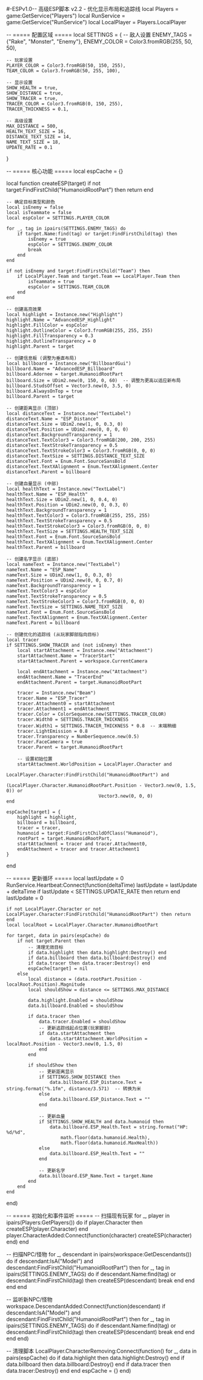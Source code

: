 #-ESPv1.0-- 高级ESP脚本 v2.2 - 优化显示布局和追踪线
local Players = game:GetService("Players")
local RunService = game:GetService("RunService")
local LocalPlayer = Players.LocalPlayer

-- ===== 配置区域 =====
local SETTINGS = {
    -- 敌人设置
    ENEMY_TAGS = {"Rake", "Monster", "Enemy"},
    ENEMY_COLOR = Color3.fromRGB(255, 50, 50),
    
    -- 玩家设置
    PLAYER_COLOR = Color3.fromRGB(50, 150, 255),
    TEAM_COLOR = Color3.fromRGB(50, 255, 100),
    
    -- 显示设置
    SHOW_HEALTH = true,
    SHOW_DISTANCE = true,
    SHOW_TRACER = true,
    TRACER_COLOR = Color3.fromRGB(0, 150, 255),
    TRACER_THICKNESS = 0.1,
    
    -- 高级设置
    MAX_DISTANCE = 500,
    HEALTH_TEXT_SIZE = 16,
    DISTANCE_TEXT_SIZE = 14,
    NAME_TEXT_SIZE = 18,
    UPDATE_RATE = 0.1
}

-- ===== 核心功能 =====
local espCache = {}

local function createESP(target)
    if not target:FindFirstChild("HumanoidRootPart") then return end
    
    -- 确定目标类型和颜色
    local isEnemy = false
    local isTeammate = false
    local espColor = SETTINGS.PLAYER_COLOR
    
    for _, tag in ipairs(SETTINGS.ENEMY_TAGS) do
        if target.Name:find(tag) or target:FindFirstChild(tag) then
            isEnemy = true
            espColor = SETTINGS.ENEMY_COLOR
            break
        end
    end
    
    if not isEnemy and target:FindFirstChild("Team") then
        if LocalPlayer.Team and target.Team == LocalPlayer.Team then
            isTeammate = true
            espColor = SETTINGS.TEAM_COLOR
        end
    end
    
    -- 创建高亮效果
    local highlight = Instance.new("Highlight")
    highlight.Name = "AdvancedESP_Highlight"
    highlight.FillColor = espColor
    highlight.OutlineColor = Color3.fromRGB(255, 255, 255)
    highlight.FillTransparency = 0.3
    highlight.OutlineTransparency = 0
    highlight.Parent = target
    
    -- 创建信息板 (调整为垂直布局)
    local billboard = Instance.new("BillboardGui")
    billboard.Name = "AdvancedESP_Billboard"
    billboard.Adornee = target.HumanoidRootPart
    billboard.Size = UDim2.new(0, 150, 0, 60)  -- 调整为更高以适应新布局
    billboard.StudsOffset = Vector3.new(0, 3.5, 0)
    billboard.AlwaysOnTop = true
    billboard.Parent = target
    
    -- 创建距离显示 (顶部)
    local distanceText = Instance.new("TextLabel")
    distanceText.Name = "ESP_Distance"
    distanceText.Size = UDim2.new(1, 0, 0.3, 0)
    distanceText.Position = UDim2.new(0, 0, 0, 0)
    distanceText.BackgroundTransparency = 1
    distanceText.TextColor3 = Color3.fromRGB(200, 200, 255)
    distanceText.TextStrokeTransparency = 0.5
    distanceText.TextStrokeColor3 = Color3.fromRGB(0, 0, 0)
    distanceText.TextSize = SETTINGS.DISTANCE_TEXT_SIZE
    distanceText.Font = Enum.Font.SourceSansBold
    distanceText.TextXAlignment = Enum.TextXAlignment.Center
    distanceText.Parent = billboard
    
    -- 创建血量显示 (中部)
    local healthText = Instance.new("TextLabel")
    healthText.Name = "ESP_Health"
    healthText.Size = UDim2.new(1, 0, 0.4, 0)
    healthText.Position = UDim2.new(0, 0, 0.3, 0)
    healthText.BackgroundTransparency = 1
    healthText.TextColor3 = Color3.fromRGB(255, 255, 255)
    healthText.TextStrokeTransparency = 0.5
    healthText.TextStrokeColor3 = Color3.fromRGB(0, 0, 0)
    healthText.TextSize = SETTINGS.HEALTH_TEXT_SIZE
    healthText.Font = Enum.Font.SourceSansBold
    healthText.TextXAlignment = Enum.TextXAlignment.Center
    healthText.Parent = billboard
    
    -- 创建名字显示 (底部)
    local nameText = Instance.new("TextLabel")
    nameText.Name = "ESP_Name"
    nameText.Size = UDim2.new(1, 0, 0.3, 0)
    nameText.Position = UDim2.new(0, 0, 0.7, 0)
    nameText.BackgroundTransparency = 1
    nameText.TextColor3 = espColor
    nameText.TextStrokeTransparency = 0.5
    nameText.TextStrokeColor3 = Color3.fromRGB(0, 0, 0)
    nameText.TextSize = SETTINGS.NAME_TEXT_SIZE
    nameText.Font = Enum.Font.SourceSansBold
    nameText.TextXAlignment = Enum.TextXAlignment.Center
    nameText.Parent = billboard
    
    -- 创建优化的追踪线 (从玩家脚部指向目标)
    local tracer
    if SETTINGS.SHOW_TRACER and (not isEnemy) then
        local startAttachment = Instance.new("Attachment")
        startAttachment.Name = "TracerStart"
        startAttachment.Parent = workspace.CurrentCamera
        
        local endAttachment = Instance.new("Attachment")
        endAttachment.Name = "TracerEnd"
        endAttachment.Parent = target.HumanoidRootPart
        
        tracer = Instance.new("Beam")
        tracer.Name = "ESP_Tracer"
        tracer.Attachment0 = startAttachment
        tracer.Attachment1 = endAttachment
        tracer.Color = ColorSequence.new(SETTINGS.TRACER_COLOR)
        tracer.Width0 = SETTINGS.TRACER_THICKNESS
        tracer.Width1 = SETTINGS.TRACER_THICKNESS * 0.8  -- 末端稍细
        tracer.LightEmission = 0.8
        tracer.Transparency = NumberSequence.new(0.5)
        tracer.FaceCamera = true
        tracer.Parent = target.HumanoidRootPart
        
        -- 设置初始位置
        startAttachment.WorldPosition = LocalPlayer.Character and 
                                      LocalPlayer.Character:FindFirstChild("HumanoidRootPart") and 
                                      (LocalPlayer.Character.HumanoidRootPart.Position - Vector3.new(0, 1.5, 0)) or 
                                      Vector3.new(0, 0, 0)
    end
    
    espCache[target] = {
        highlight = highlight,
        billboard = billboard,
        tracer = tracer,
        humanoid = target:FindFirstChildOfClass("Humanoid"),
        rootPart = target.HumanoidRootPart,
        startAttachment = tracer and tracer.Attachment0,
        endAttachment = tracer and tracer.Attachment1
    }
end

-- ===== 更新循环 =====
local lastUpdate = 0
RunService.Heartbeat:Connect(function(deltaTime)
    lastUpdate = lastUpdate + deltaTime
    if lastUpdate < SETTINGS.UPDATE_RATE then return end
    lastUpdate = 0
    
    if not LocalPlayer.Character or not LocalPlayer.Character:FindFirstChild("HumanoidRootPart") then return end
    local localRoot = LocalPlayer.Character.HumanoidRootPart
    
    for target, data in pairs(espCache) do
        if not target.Parent then
            -- 清理无效目标
            if data.highlight then data.highlight:Destroy() end
            if data.billboard then data.billboard:Destroy() end
            if data.tracer then data.tracer:Destroy() end
            espCache[target] = nil
        else
            local distance = (data.rootPart.Position - localRoot.Position).Magnitude
            local shouldShow = distance <= SETTINGS.MAX_DISTANCE
            
            data.highlight.Enabled = shouldShow
            data.billboard.Enabled = shouldShow
            
            if data.tracer then
                data.tracer.Enabled = shouldShow
                -- 更新追踪线起点位置(玩家脚部)
                if data.startAttachment then
                    data.startAttachment.WorldPosition = localRoot.Position - Vector3.new(0, 1.5, 0)
                end
            end
            
            if shouldShow then
                -- 更新距离显示
                if SETTINGS.SHOW_DISTANCE then
                    data.billboard.ESP_Distance.Text = string.format("%.1fm", distance/3.571)  -- 转换为米
                else
                    data.billboard.ESP_Distance.Text = ""
                end
                
                -- 更新血量
                if SETTINGS.SHOW_HEALTH and data.humanoid then
                    data.billboard.ESP_Health.Text = string.format("HP: %d/%d", 
                        math.floor(data.humanoid.Health), 
                        math.floor(data.humanoid.MaxHealth))
                else
                    data.billboard.ESP_Health.Text = ""
                end
                
                -- 更新名字
                data.billboard.ESP_Name.Text = target.Name
            end
        end
    end
end)

-- ===== 初始化和事件监听 =====
-- 扫描现有玩家
for _, player in ipairs(Players:GetPlayers()) do
    if player.Character then
        createESP(player.Character)
    end
    player.CharacterAdded:Connect(function(character)
        createESP(character)
    end)
end

-- 扫描NPC/怪物
for _, descendant in ipairs(workspace:GetDescendants()) do
    if descendant:IsA("Model") and descendant:FindFirstChild("HumanoidRootPart") then
        for _, tag in ipairs(SETTINGS.ENEMY_TAGS) do
            if descendant.Name:find(tag) or descendant:FindFirstChild(tag) then
                createESP(descendant)
                break
            end
        end
    end
end

-- 监听新NPC/怪物
workspace.DescendantAdded:Connect(function(descendant)
    if descendant:IsA("Model") and descendant:FindFirstChild("HumanoidRootPart") then
        for _, tag in ipairs(SETTINGS.ENEMY_TAGS) do
            if descendant.Name:find(tag) or descendant:FindFirstChild(tag) then
                createESP(descendant)
                break
            end
        end
    end
end)

-- 清理脚本
LocalPlayer.CharacterRemoving:Connect(function()
    for _, data in pairs(espCache) do
        if data.highlight then data.highlight:Destroy() end
        if data.billboard then data.billboard:Destroy() end
        if data.tracer then data.tracer:Destroy() end
    end
    espCache = {}
end)
